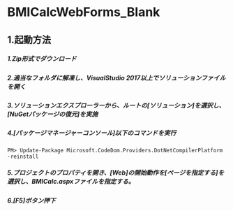 # BMICalcWebForms_Blank
## 1.起動方法
##### 1.Zip形式でダウンロード
##### 2.適当なフォルダに解凍し、VisualStudio 2017以上でソリューションファイルを開く
##### 3.ソリューションエクスプローラーから、ルートの[ソリューション]を選択し、[NuGetパッケージの復元]を実施
##### 4.[パッケージマネージャーコンソール]以下のコマンドを実行
```
PM> Update-Package Microsoft.CodeDom.Providers.DotNetCompilerPlatform -reinstall
```
##### 5.プロジェクトのプロパティを開き、[Web]の開始動作を[ページを指定する]を選択し、BMICalc.aspxファイルを指定する。
##### 6.[F5]ボタン押下
